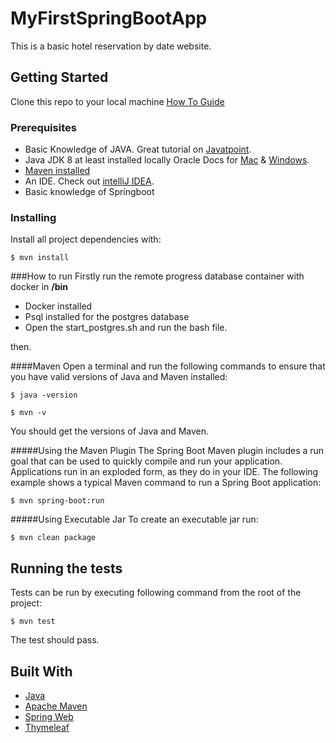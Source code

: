 # MyFirstSpringBootApp
This is a basic hotel reservation by date website.

## Getting Started
Clone this repo to your local machine [How To Guide](https://www.howtogeek.com/451360/how-to-clone-a-github-repository/)

### Prerequisites

- Basic Knowledge of JAVA. Great tutorial on [Javatpoint](https://www.javatpoint.com/java-tutorial).
- Java JDK 8 at least  installed locally Oracle Docs for [Mac](https://docs.oracle.com/javase/10/install/installation-jdk-and-jre-macos.htm#JSJIG-GUID-2FE451B0-9572-4E38-A1A5-568B77B146DE) & [Windows](https://docs.oracle.com/javase/10/install/installation-jdk-and-jre-microsoft-windows-platforms.htm#JSJIG-GUID-A7E27B90-A28D-4237-9383-A58B416071CA).
- [Maven installed](https://maven.apache.org/guides/index.html)
- An IDE. Check out [intelliJ IDEA](https://www.jetbrains.com/idea/promo/ultimate/?gclid=Cj0KCQjwy6T1BRDXARIsAIqCTXo9VjPwC01ZEn1DUj7FZBFT7JoyWZwxJj8L8HojEme3WZtOjYsj-JgaAudVEALw_wcB).
- Basic knowledge of Springboot

### Installing
Install all project dependencies with:

``$ mvn install``

###How to run
Firstly run the remote progress database container with docker in <b>/bin</b>
- Docker installed
- Psql installed for the postgres database
- Open the start_postgres.sh and run the bash file.

then.

####Maven 
Open a terminal and run the following commands to ensure that you have valid versions of Java and Maven installed:

``$ java -version``

``$ mvn -v``

You should get the versions of Java and Maven.

#####Using the Maven Plugin
The Spring Boot Maven plugin includes a run goal that can be used to quickly compile and run your application. Applications run in an exploded form, as they do in your IDE. The following example shows a typical Maven command to run a Spring Boot application:

``$ mvn spring-boot:run``

#####Using Executable Jar
To create an executable jar run:

``$ mvn clean package``


## Running the tests
Tests can be run by executing following command from the root of the project:

``$ mvn test``

The test should pass.

## Built With
* [Java](https://www.java.com/en/download/)
* [Apache Maven](https://maven.apache.org/guides/index.html)
* [Spring Web](https://docs.spring.io/spring-boot/docs/2.3.0.RELEASE/reference/htmlsingle/#boot-features-developing-web-applications)
* [Thymeleaf](https://docs.spring.io/spring-boot/docs/2.3.0.RELEASE/reference/htmlsingle/#boot-features-spring-mvc-template-engines)

